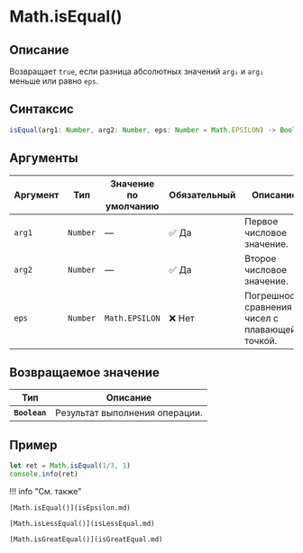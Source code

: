 # Math.isEqual()

## Описание
Возвращает `true`, если разница абсолютных значений `arg₁` и `arg₂` меньше или равно `eps`.

## Синтаксис
```javascript
isEqual(arg1: Number, arg2: Number, eps: Number = Math.EPSILON) -> Boolean
``` 

## Аргументы
| Аргумент | Тип    | Значение по умолчанию | Обязательный | Описание                      |
|---------|--------|-----------------------|--------------|-------------------------------|
| `arg1`  | `Number` | —                     | :white_check_mark: Да         | Первое числовое значение.     |
| `arg2`  | `Number` | —                     | :white_check_mark: Да         | Второе числовое значение.     |
| `eps`   | `Number` | `Math.EPSILON`        | ❌ Нет        | Погрешность сравнения чисел с плавающей точкой. |

## Возвращаемое значение
| Тип    | Описание                      |
|--------|-------------------------------|
| **`Boolean`** | Результат выполнения операции. |

## Пример
``` javascript linenums="1"
let ret = Math.isEqual(1/3, 1)
console.info(ret)
``` 

!!! info "См. также"

    [Math.isEqual()](isEpsilon.md)

    [Math.isLessEqual()](isLessEqual.md)

    [Math.isGreatEqual()](isGreatEqual.md)
